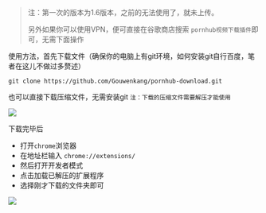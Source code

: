 > 注：第一次的版本为1.6版本，之前的无法使用了，就未上传。
>
> 另外如果你可以使用VPN，便可直接在谷歌商店搜索 `pornhub视频下载插件`即可，无需下面操作

使用方法，首先下载文件（确保你的电脑上有git环境，如何安装git自行百度，笔者在这儿不做过多赘述）

`git clone https://github.com/Gouwenkang/pornhub-download.git`

也可以直接下载压缩文件，无需安装git `注：下载的压缩文件需要解压才能使用`

![](https://github.com/Gouwenkang/pornhub-download/blob/master/img/QQ%E6%88%AA%E5%9B%BE20200415152044.png?raw=true)

下载完毕后

+ 打开`chrome`浏览器
+ 在地址栏输入 `chrome://extensions/`
+ 然后打开开发者模式
+ 点击加载已解压的扩展程序
+ 选择刚才下载的文件夹即可

![](https://github.com/Gouwenkang/pornhub-download/blob/master/img/TIM截图20200407115127.png?raw=true)
